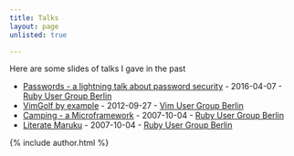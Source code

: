 ```yaml
---
title: Talks
layout: page
unlisted: true

---
```


Here are some slides of talks I gave in the past


* [Passwords - a lightning talk about password security](/talks/passwords/#/) -
  2016-04-07 - [Ruby User Group Berlin](http://www.rug-b.de/)
* [VimGolf by example](/talks/2012-09-27/?full#Cover) -
  2012-09-27 - [Vim User Group Berlin](http://www.vimberlin.de/)
* [Camping - a Microframework](/talks/camping.pdf) -
  2007-10-04 - [Ruby User Group Berlin](http://www.rug-b.de/)
* [Literate Maruku](/talks/literate-maruku.pdf) -
  2007-10-04 - [Ruby User Group Berlin](http://www.rug-b.de/)


{% include author.html %}
